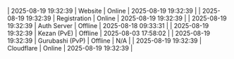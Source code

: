 | 2025-08-19 19:32:39 | Website | Online | 2025-08-19 19:32:39 |
| 2025-08-19 19:32:39 | Registration | Online | 2025-08-19 19:32:39 |
| 2025-08-19 19:32:39 | Auth Server | Offline | 2025-08-18 09:33:31 |
| 2025-08-19 19:32:39 | Kezan (PvE) | Offline | 2025-08-03 17:58:02 |
| 2025-08-19 19:32:39 | Gurubashi (PvP) | Offline | N/A |
| 2025-08-19 19:32:39 | Cloudflare | Online | 2025-08-19 19:32:39 |
